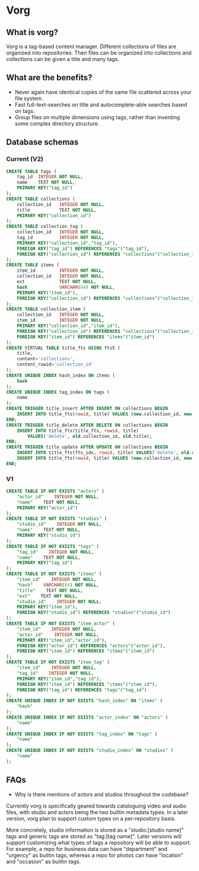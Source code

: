 # Vorg

## What is vorg?

Vorg is a tag-based content manager. Different collections of files are organized into
repositories. Then files can be organized into collections and collections can be given a title and
many tags.

## What are the benefits?

- Never again have identical copies of the same file scattered across your file system.
- Fast full-text-searches on title and autocomplete-able searches based on tags.
- Group files on multiple dimensions using tags, rather than inventing some complex directory
  structure.

## Database schemas

### Current (V2)

```sql
CREATE TABLE tags (
    tag_id  INTEGER NOT NULL,
    name    TEXT NOT NULL,
    PRIMARY KEY("tag_id")
);
CREATE TABLE collections (
    collection_id   INTEGER NOT NULL,
    title           TEXT NOT NULL,
    PRIMARY KEY("collection_id")
);
CREATE TABLE collection_tag (
    collection_id   INTEGER NOT NULL,
    tag_id          INTEGER NOT NULL,
    PRIMARY KEY("collection_id","tag_id"),
    FOREIGN KEY("tag_id") REFERENCES "tags"("tag_id"),
    FOREIGN KEY("collection_id") REFERENCES "collections"("collection_id")
);
CREATE TABLE items (
    item_id         INTEGER NOT NULL,
    collection_id   INTEGER NOT NULL,
    ext             TEXT NOT NULL,
    hash            VARCHAR(64) NOT NULL,
    PRIMARY KEY("item_id"),
    FOREIGN KEY("collection_id") REFERENCES "collections"("collection_id")
);
CREATE TABLE collection_item (
    collection_id   INTEGER NOT NULL,
    item_id         INTEGER NOT NULL,
    PRIMARY KEY("collection_id","item_id"),
    FOREIGN KEY("collection_id") REFERENCES "collections"("collection_id"),
    FOREIGN KEY("item_id") REFERENCES "items"("item_id")
);
CREATE VIRTUAL TABLE title_fts USING fts5 (
    title,
    content='collections',
    content_rowid='collection_id'
);
CREATE UNIQUE INDEX hash_index ON items (
    hash
);
CREATE UNIQUE INDEX tag_index ON tags (
    name
);
CREATE TRIGGER title_insert AFTER INSERT ON collections BEGIN
    INSERT INTO title_fts(rowid, title) VALUES (new.collection_id, new.title);
END;
CREATE TRIGGER title_delete AFTER DELETE ON collections BEGIN
    INSERT INTO title_fts(title_fts, rowid, title)
        VALUES('delete', old.collection_id, old.title);
END;
CREATE TRIGGER title_update AFTER UPDATE ON collections BEGIN
    INSERT INTO title_fts(fts_idx, rowid, title) VALUES('delete', old.collection_id, old.title);
    INSERT INTO title_fts(rowid, title) VALUES (new.collection_id, new.title);
END;
```

### V1

```sql
CREATE TABLE IF NOT EXISTS "actors" (
    "actor_id"    INTEGER NOT NULL,
    "name"    TEXT NOT NULL,
    PRIMARY KEY("actor_id")
);
CREATE TABLE IF NOT EXISTS "studios" (
    "studio_id"    INTEGER NOT NULL,
    "name"    TEXT NOT NULL,
    PRIMARY KEY("studio_id")
);
CREATE TABLE IF NOT EXISTS "tags" (
    "tag_id"    INTEGER NOT NULL,
    "name"    TEXT NOT NULL,
    PRIMARY KEY("tag_id")
);
CREATE TABLE IF NOT EXISTS "items" (
    "item_id"    INTEGER NOT NULL,
    "hash"    VARCHAR(64) NOT NULL,
    "title"    TEXT NOT NULL,
    "ext"    TEXT NOT NULL,
    "studio_id"    INTEGER NOT NULL,
    PRIMARY KEY("item_id"),
    FOREIGN KEY("studio_id") REFERENCES "studios"("studio_id")
);
CREATE TABLE IF NOT EXISTS "item_actor" (
    "item_id"    INTEGER NOT NULL,
    "actor_id"    INTEGER NOT NULL,
    PRIMARY KEY("item_id","actor_id"),
    FOREIGN KEY("actor_id") REFERENCES "actors"("actor_id"),
    FOREIGN KEY("item_id") REFERENCES "items"("item_id")
);
CREATE TABLE IF NOT EXISTS "item_tag" (
    "item_id"    INTEGER NOT NULL,
    "tag_id"    INTEGER NOT NULL,
    PRIMARY KEY("item_id","tag_id"),
    FOREIGN KEY("item_id") REFERENCES "items"("item_id"),
    FOREIGN KEY("tag_id") REFERENCES "tags"("tag_id")
);
CREATE UNIQUE INDEX IF NOT EXISTS "hash_index" ON "items" (
    "hash"
);
CREATE UNIQUE INDEX IF NOT EXISTS "actor_index" ON "actors" (
    "name"
);
CREATE UNIQUE INDEX IF NOT EXISTS "tag_index" ON "tags" (
    "name"
);
CREATE UNIQUE INDEX IF NOT EXISTS "studio_index" ON "studios" (
    "name"
);
```

## FAQs

- Why is there mentions of actors and studios throughout the codebase?

Currently vorg is specifically geared towards cataloguing video and audio files, with studio and
actors being the two builtin metadata types. In a later version, vorg plan to support custom types
on a per-repository basis.

More concretely, studio information is stored as a "studio:[studio name]" tags and generic tags are
stored as "tag:[tag name]". Later versions will support customizing what types of tags a repository
will be able to support. For example, a repo for business data can have "department" and "urgency"
as builtin tags, whereas a repo for photos can have "location" and "occasion" as builtin tags.

